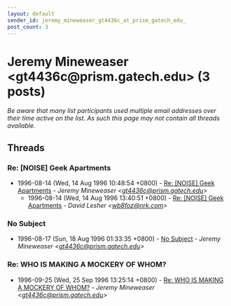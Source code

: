 ```yaml
---
layout: default
sender_id: jeremy_mineweaser_gt4436c_at_prism_gatech_edu_
post_count: 3
---
```


# Jeremy Mineweaser <gt4436c<span>@</span>prism.gatech.edu> (3 posts)

_Be aware that many list participants used multiple email addresses over their time active on the list. As such this page may not contain all threads available._

## Threads

### Re: [NOISE] Geek Apartments
+ 1996-08-14 (Wed, 14 Aug 1996 10:48:54 +0800) - [Re: [NOISE] Geek Apartments](/archive/1996/08/1f7ae5dd6591d00a0a7b571d8d1dc2fe95fed6255a83b2d55c1d3a2b85cd7896) - _Jeremy Mineweaser \<gt4436c@prism.gatech.edu\>_
  + 1996-08-14 (Wed, 14 Aug 1996 13:40:51 +0800) - [Re: [NOISE] Geek Apartments](/archive/1996/08/7b824e35ca707872cf7b78ceddfa57bd372ee3fe18865389a93112ac7e672363) - _David Lesher \<wb8foz@nrk.com\>_

### No Subject
+ 1996-08-17 (Sun, 18 Aug 1996 01:33:35 +0800) - [No Subject](/archive/1996/08/daaadd10df271156612ee7346833af9d838cfaaee3eb9f7a5874661603ec5563) - _Jeremy Mineweaser \<gt4436c@prism.gatech.edu\>_

### Re: WHO IS MAKING A MOCKERY OF WHOM?
+ 1996-09-25 (Wed, 25 Sep 1996 13:25:14 +0800) - [Re: WHO IS MAKING A MOCKERY OF WHOM?](/archive/1996/09/8fcfd6cadb5a431272231c0291574b655dcc0ffdd3e55d6e648af7ca69685606) - _Jeremy Mineweaser \<gt4436c@prism.gatech.edu\>_


